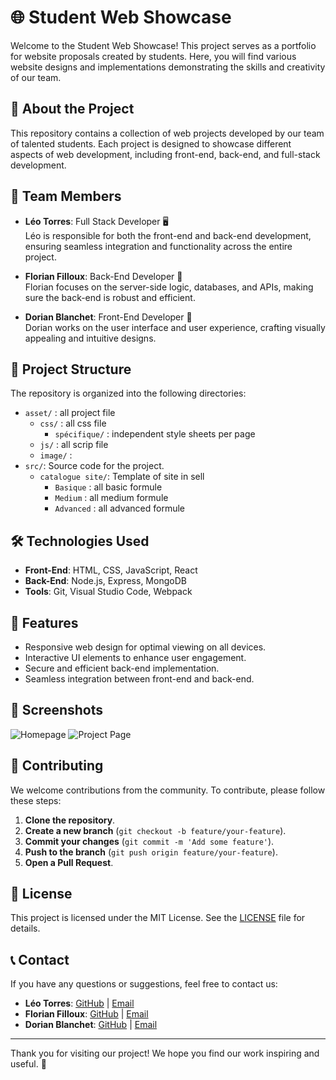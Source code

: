 # 🌐 Student Web Showcase

Welcome to the Student Web Showcase! This project serves as a portfolio for website proposals created by students. Here, you will find various website designs and implementations demonstrating the skills and creativity of our team.

## 🚀 About the Project

This repository contains a collection of web projects developed by our team of talented students. Each project is designed to showcase different aspects of web development, including front-end, back-end, and full-stack development.

## 👥 Team Members

- **Léo Torres**: Full Stack Developer 🖥️  
  Léo is responsible for both the front-end and back-end development, ensuring seamless integration and functionality across the entire project.

- **Florian Filloux**: Back-End Developer 💾  
  Florian focuses on the server-side logic, databases, and APIs, making sure the back-end is robust and efficient.

- **Dorian Blanchet**: Front-End Developer 🎨  
  Dorian works on the user interface and user experience, crafting visually appealing and intuitive designs.

## 📂 Project Structure

The repository is organized into the following directories:
- `asset/` : all project file
    - `css/` : all css file
        - `spécifique/` : independent style sheets per page
    - `js/` : all scrip file
    - `image/` : 
- `src/`: Source code for the project.
    - `catalogue site/`: Template of site in sell
        - `Basique` : all basic formule
        - `Medium` : all medium formule
        - `Advanced` : all advanced formule

## 🛠️ Technologies Used

- **Front-End**: HTML, CSS, JavaScript, React
- **Back-End**: Node.js, Express, MongoDB
- **Tools**: Git, Visual Studio Code, Webpack

## 🌟 Features

- Responsive web design for optimal viewing on all devices.
- Interactive UI elements to enhance user engagement.
- Secure and efficient back-end implementation.
- Seamless integration between front-end and back-end.

## 📸 Screenshots

![Homepage](path/to/homepage_screenshot.png)
![Project Page](path/to/project_page_screenshot.png)

## 🤝 Contributing

We welcome contributions from the community. To contribute, please follow these steps:

1. **Clone the repository**.
2. **Create a new branch** (`git checkout -b feature/your-feature`).
3. **Commit your changes** (`git commit -m 'Add some feature'`).
4. **Push to the branch** (`git push origin feature/your-feature`).
5. **Open a Pull Request**.

## 📜 License

This project is licensed under the MIT License. See the [LICENSE](LICENSE) file for details.

## 📞 Contact

If you have any questions or suggestions, feel free to contact us:

- **Léo Torres**: [GitHub](https://github.com/leo-torres) | [Email](mailto:leo.torres@example.com)
- **Florian Filloux**: [GitHub](https://github.com/florian-filloux) | [Email](mailto:florian.filloux@example.com)
- **Dorian Blanchet**: [GitHub](https://github.com/dorian-blanchet) | [Email](mailto:dorian.blanchet@example.com)

---

Thank you for visiting our project! We hope you find our work inspiring and useful. 🌟


